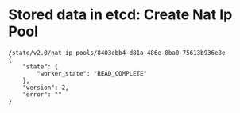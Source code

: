 # Stored data in etcd: Create Nat Ip Pool

```
/state/v2.0/nat_ip_pools/8403ebb4-d81a-486e-8ba0-75613b936e8e
{
    "state": {
        "worker_state": "READ_COMPLETE"
    }, 
    "version": 2, 
    "error": ""
}
```

